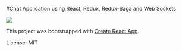 #Chat Application using React, Redux, Redux-Saga and Web Sockets

![](./result.gif)

This project was bootstrapped with [Create React App](https://github.com/facebookincubator/create-react-app).

License: MIT
